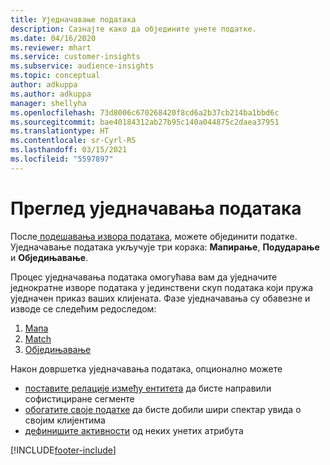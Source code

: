 ```yaml
---
title: Уједначавање података
description: Сазнајте како да обједините унете податке.
ms.date: 04/16/2020
ms.reviewer: mhart
ms.service: customer-insights
ms.subservice: audience-insights
ms.topic: conceptual
author: adkuppa
ms.author: adkuppa
manager: shellyha
ms.openlocfilehash: 73d8006c670268420f8cd6a2b37cb214ba1bbd6c
ms.sourcegitcommit: bae40184312ab27b95c140a044875c2daea37951
ms.translationtype: HT
ms.contentlocale: sr-Cyrl-RS
ms.lasthandoff: 03/15/2021
ms.locfileid: "5597897"
---
```

# <a name="data-unification-overview"></a>Преглед уједначавања података

После[ подешавања извора података](data-sources.md), можете објединити податке. Уједначавање података укључује три корака: **Мапирање**, **Подударање** и **Обједињавање**.

Процес уједначавања података омогућава вам да уједначите једнократне изворе података у јединствени скуп података који пружа уједначен приказ ваших клијената. Фазе уједначавања су обавезне и изводе се следећим редоследом:

1. [Мапа](map-entities.md)
2. [Match](match-entities.md)
3. [Обједињавање](merge-entities.md)

Након довршетка уједначавања података, опционално можете

- [поставите релације између ентитета](relationships.md) да бисте направили софистициране сегменте
- [обогатите своје податке](enrichment-hub.md) да бисте добили шири спектар увида о својим клијентима
- [дефинишите активности](activities.md) од неких унетих атрибута


[!INCLUDE[footer-include](../includes/footer-banner.md)]
